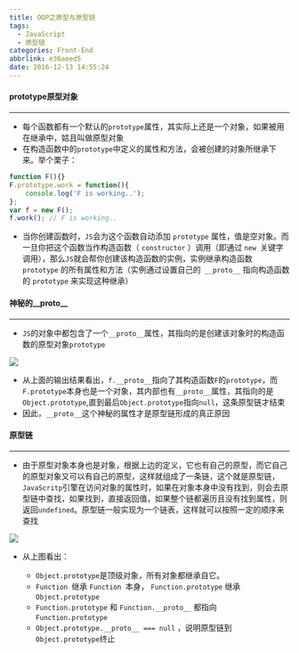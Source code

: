 ```yaml
---
title: OOP之原型与原型链
tags:
  - JavaScript
  - 原型链
categories: Front-End
abbrlink: e36aeed5
date: 2016-12-13 14:55:24
---
```


#### prototype原型对象
---

- 每个函数都有一个默认的`prototype`属性，其实际上还是一个对象，如果被用在继承中，姑且叫做原型对象
- 在构造函数中的`prototype`中定义的属性和方法，会被创建的对象所继承下来。举个栗子：
<!--more-->
```javascript
function F(){}
F.prototype.work = function(){
    console.log('F is working..');
};
var f = new F();
f.work(); // F is working..
```
- 当你创建函数时，`JS`会为这个函数自动添加 `prototype` 属性，值是空对象。而一旦你把这个函数当作构造函数（ `constructor` ）调用（即通过 `new `关键字调用），那么`JS`就会帮你创建该构造函数的实例，实例继承构造函数 `prototype` 的所有属性和方法（实例通过设置自己的` __proto__` 指向构造函数的 `prototype` 来实现这种继承）

#### 神秘的__proto__
---

- `JS`的对象中都包含了一个`__proto__`属性，其指向的是创建该对象时的构造函数的原型对象`prototype`

![](https://segmentfault.com/img/bVzPrk)

- 从上面的输出结果看出，`f.__proto__`指向了其构造函数`F`的`prototype`，而`F.prototype`本身也是一个对象，其内部也有`__proto__`属性，其指向的是`Object.prototype`,直到最后`Object.prototype`指向`null`，这条原型链才结束
- 因此，`__proto__`这个神秘的属性才是原型链形成的真正原因

#### 原型链
---

- 由于原型对象本身也是对象，根据上边的定义，它也有自己的原型，而它自己的原型对象又可以有自己的原型，这样就组成了一条链，这个就是原型链，`JavaScritp`引擎在访问对象的属性时，如果在对象本身中没有找到，则会去原型链中查找，如果找到，直接返回值，如果整个链都遍历且没有找到属性，则返回`undefined`。原型链一般实现为一个链表，这样就可以按照一定的顺序来查找

![](https://segmentfault.com/img/bVcXNb)

- 从上图看出：

    - `Object.prototype`是顶级对象，所有对象都继承自它。
    - `Function `继承 `Function `本身， `Function.prototype` 继承 `Object.prototype `
    - `Function.prototype` 和 `Function.__proto__` 都指向 `Function.prototype`
    - `Object.prototype.__proto__ === null` ，说明原型链到 `Object.prototype`终止